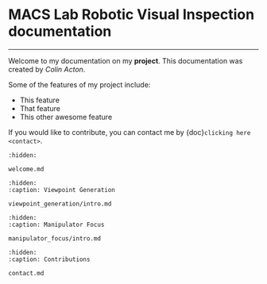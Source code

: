 # MACS Lab Robotic Visual Inspection documentation
*** 

Welcome to my documentation on my **project**.
This documentation was created by *Colin Acton*.

Some of the features of my project include:

- This feature
- That feature
- This other awesome feature

If you would like to contribute, you can contact me by {doc}`clicking here <contact>`.

```{toctree}
:hidden:

welcome.md
```

```{toctree}
:hidden: 
:caption: Viewpoint Generation

viewpoint_generation/intro.md
```

```{toctree}
:hidden: 
:caption: Manipulator Focus

manipulator_focus/intro.md
```

```{toctree}
:hidden:
:caption: Contributions

contact.md
```
